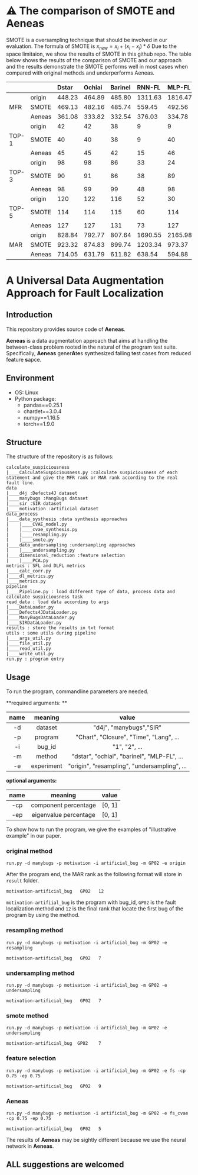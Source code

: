 # :warning: The comparison of SMOTE and Aeneas
SMOTE is a oversampling technique that should be involved in our evaluation.
The formula of SMOTE is $x_{new}=x_i+(x_i-x_j)*\delta$
Due to the space limitaion, we show the results of SMOTE in this github repo.
The table below shows the results of the comparison of SMOTE and our approach and the results demonstrate the SMOTE performs well in most cases when compared with original methods and underperforms Aeneas. 

| | |Dstar|Ochiai|Barinel|RNN-FL|MLP-FL|CNN-FL|
|:----|:----|:----|:----|:----|:----|:----|:----|
| |origin|448.23|464.89|485.80|1311.63|1816.47|773.57|
|MFR |SMOTE|469.13|482.16|485.74|559.45|492.56|518.63|
| |Aeneas|361.08|333.82|332.54|376.03|334.78|417.56|
||origin|42|42|38|9|9|31|
|TOP-1 |SMOTE|40|40|38|9|40|40|
| |Aeneas|45|45|42|15|46|45|
||origin|98|98|86|33|24|71|
|TOP-3 |SMOTE|90|91|86|38|89|90|
| |Aeneas|98|99|99|48|98|98|
||origin|120|122|116|52|30|81|
|TOP-5 |SMOTE|114|114|115|60|114|114|
| |Aeneas|127|127|131|73|127|128|
||origin|828.84|792.77|807.64|1690.55|2165.98|1167.79|
|MAR |SMOTE|923.32|874.83|899.74|1203.34|973.37|881.86|
| |Aeneas|714.05|631.79|611.82|638.54|594.88|767.40|

# A Universal Data Augmentation Approach for Fault Localization

## Introduction

This repository provides source code of **Aeneas**.

**Aeneas** is a data augmentation approach that aims at handling the between-class problem rooted in the natural of the program test suite. Specifically, **Aeneas** gener**A**t**e**s sy**n**thesized failing t**e**st cases from reduced fe**a**ture **s**apce.

## Environment

- OS: Linux
- Python package:
  - pandas==0.25.1
  - chardet==3.0.4
  - numpy==1.16.5
  - torch==1.9.0

## Structure

The structure of the repository is as follows:

```
calculate_suspiciousness
|____CalculateSuspiciousness.py	:calculate suspiciousness of each statement and give the MFR rank or MAR rank according to the real fault line.
data
|____d4j :Defects4J dataset	
|____manybugs :MangBugs dataset	
|____sir :SIR dataset		
|____motivation :artificial dataset	
data_process
|____data_systhesis :data synthesis approaches
|    |____CVAE_model.py
|    |____cvae_synthesis.py
|    |____resampling.py
|    |____smote.py
|____data_undersampling :undersampling approaches
|	 |____undersampling.py
|____dimensional_reduction :feature selection
|	 |____PCA.py		
metrics : SFL and DLFL metrics
|____calc_corr.py
|____dl_metrics.py
|____metrics.py
pipeline
|____Pipeline.py : load different type of data, process data and calculate suspiciousness task
read_data : load data according to args
|____DataLoader.py
|____Defects4JDataLoader.py
|____ManyBugsDataLoader.py
|____SIRDataLoader.py
results : store the results in txt format
utils : some utils during pipeline
|____args_util.py
|____file_util.py
|____read_util.py
|____write_util.py
run.py : program entry
```

## Usage

To run the program, commandline parameters are needed.

**required arguments: **

| name |  meaning   |                    value                     |
| :--: | :--------: | :------------------------------------------: |
|  -d  |  dataset   |           "d4j", "manybugs","SIR"            |
|  -p  |  program   |   "Chart", "Closure", "Time", "Lang", ...    |
|  -i  |   bug_id   |                "1", "2", ...                 |
|  -m  |   method   | "dstar", "ochiai", "barinel", "MLP-FL", ...  |
|  -e  | experiment | "origin", "resampling", "undersampling", ... |

**optional arguments:**

| name |        meaning        | value  |
| :--: | :-------------------: | :----: |
| -cp  | component percentage  | [0, 1] |
| -ep  | eigenvalue percentage | [0, 1] |

To show how to run the program, we give the examples of "illustrative example" in our paper.

### original method

```
run.py -d manybugs -p motivation -i artificial_bug -m GP02 -e origin
```

After the program end, the MAR rank as the following format will store in `result` folder.

`motivation-artificial_bug   GP02   12 `

`motivation-artifiial_bug` is the program with bug_id, `GP02` is the fault localization method and `12` is the final rank that  locate the first bug of the program by using the method. 

### resampling method

```
run.py -d manybugs -p motivation -i artificial_bug -m GP02 -e resampling
```

`motivation-artificial_bug   GP02   7`

### undersampling method

```
run.py -d manybugs -p motivation -i artificial_bug -m GP02 -e undersampling
```

`motivation-artificial_bug   GP02   7  `

### smote method

```
run.py -d manybugs -p motivation -i artificial_bug -m GP02 -e undersampling
```

`motivation-artificial_bug	GP02	7  `

### feature selection

```
run.py -d manybugs -p motivation -i artificial_bug -m GP02 -e fs -cp 0.75 -ep 0.75
```

`motivation-artificial_bug   GP02   9  `

### Aeneas

```
run.py -d manybugs -p motivation -i artificial_bug -m GP02 -e fs_cvae -cp 0.75 -ep 0.75
```

`motivation-artificial_bug   GP02   5  `

The results of **Aeneas** may be sightly different because we use the neural network in **Aeneas**.

## **ALL** suggestions are welcomed
